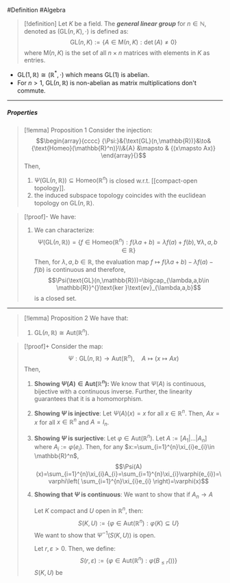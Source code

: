 #Definition #Algebra

> [!definition]
> Let $K$ be a field. The ***general linear group*** for $n\in \mathbb{N}$, denoted as $(\text{GL}(n,K),\cdot)$ is defined as: $$\text{GL}(n,K):=\{  A\in \text{M}(n,K):\det(A)\neq 0 \}$$
> where $\text{M}(n,K)$ is the set of all $n\times n$ matrices with elements in $K$ as entries.

- $\text{GL}(1,\mathbb{R})\cong (\mathbb{R}^*,\cdot)$ which means $\text{GL}(1)$ is abelian.
- For $n>1$, $\text{GL}(n,\mathbb{R})$ is non-abelian as matrix multiplications don't commute.
---
##### Properties
> [!lemma] Proposition 1
> Consider the injection: $$\begin{array}{cccc} {\Psi:}&{\text{GL}(n,\mathbb{R})}&\to&{\text{Homeo}(\mathbb{R}^n)}\\&{A} &\mapsto & {(x\mapsto Ax)} \end{array}{}$$Then, 
> 1. $\Psi(\text{GL}(n,\mathbb{R}))\subseteq \text{Homeo}(\mathbb{R}^n)$ is closed w.r.t. [[compact-open topology]].
> 2. the induced subspace topology coincides with the euclidean topology on $\text{GL}(n,\mathbb{R})$.

> [!proof]-
> We have: 
> 1. We can characterize: $$\Psi(\text{GL}(n,\mathbb{R}))=\{ f\in \text{Homeo}(\mathbb{R}^n): f(\lambda a+b)=\lambda f(a)+f(b), \forall\lambda,a,b\in \mathbb{R} \}$$Then, for $\lambda,a,b\in \mathbb{R}$, the evaluation map $f\mapsto f(\lambda a+b)-\lambda f(a)-f(b)$ is continuous and therefore, $$\Psi(\text{GL}(n,\mathbb{R}))=\bigcap_{\lambda,a,b\in \mathbb{R}}^{}\text{ker }\text{ev}_{\lambda,a,b}$$is a closed set.
---
> [!lemma] Proposition 2
> We have that:
> 1. $\text{GL}(n,\mathbb{R})\cong \text{Aut}(\mathbb{R}^n)$.

> [!proof]+
> Consider the map: $$\Psi:\text{GL}(n,\mathbb{R})\to \text{Aut}(\mathbb{R}^n),\quad A\mapsto (x\mapsto Ax)$$
> Then, 
> 1. **Showing $\Psi(A)\in \text{Aut}(\mathbb{R}^n)$:**
>    We know that $\Psi(A)$ is continuous, bijective with a continuous inverse. Further, the linearity guarantees that it is a homomorphism.
> 2. **Showing $\Psi$ is injective**:
>    Let $\Psi(A)(x)=x$ for all $x\in \mathbb{R}^n$. Then, $Ax=x$ for all $x\in \mathbb{R}^n$ and $A=I_{n}$.
> 3. **Showing $\Psi$ is surjective**:
>    Let $\varphi\in \text{Aut}(\mathbb{R}^n)$. Let $A:=[A_{1}|\dots|A_{n}]$ where $A_{i}:=\varphi(e_{i})$. Then, for any $x:=\sum_{i=1}^{n}\xi_{i}e_{i}\in \mathbb{R}^n$, $$\Psi(A)(x)=\sum_{i=1}^{n}\xi_{i}A_{i}=\sum_{i=1}^{n}\xi_{i}\varphi(e_{i})=\varphi\left( \sum_{i=1}^{n}\xi_{i}e_{i} \right)=\varphi(x)$$
> 4. **Showing that $\Psi$ is continuous**:
>    We want to show that if $A_{n}\to A$
>    
>    Let $K$ compact and $U$ open in $\mathbb{R}^n$, then: $$S(K,U):=\{ \varphi\in \text{Aut}(\mathbb{R}^n):\varphi(K)\subseteq U \}$$We want to show that $\Psi ^{-1}(S(K,U))$ is open. 
>    
>    
>    Let $r,\varepsilon>0$. Then, we define: $$S(r,\varepsilon):=\{ \varphi\in \text{Aut}(\mathbb{R}^n):\varphi(B_{\leq r}()) \}$$ $S(K,U)$ be 